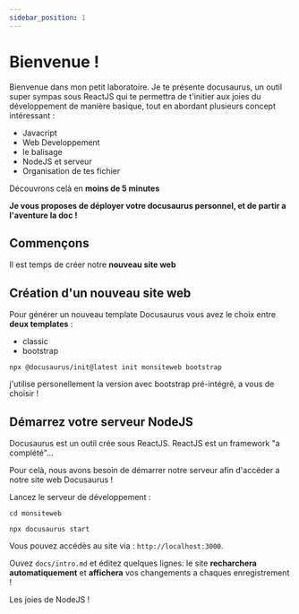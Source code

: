 ```yaml
---
sidebar_position: 1
---
```


# Bienvenue !

Bienvenue dans mon petit laboratoire.
Je te présente docusaurus, un outil super sympas sous ReactJS qui te permettra de
t'initier aux joies du développement de manière basique, tout en abordant plusieurs concept
intéressant :

- Javacript
- Web Developpement
- le balisage
- NodeJS et serveur
- Organisation de tes fichier

Découvrons celà en **moins de 5 minutes**

**Je vous proposes de déployer votre docusaurus personnel, et de partir a l'aventure la doc !**

## Commençons

Il est temps de créer notre **nouveau site web**

## Création d'un nouveau site web

Pour générer un nouveau template Docusaurus vous avez le choix entre **deux templates** :

- classic
- bootstrap

```shell
npx @docusaurus/init@latest init monsiteweb bootstrap
```

j'utilise personellement la version avec bootstrap pré-intégré, a vous de choisir !

## Démarrez votre serveur NodeJS

Docusaurus est un outil crée sous ReactJS.
ReactJS est un framework "a complété"...

Pour celà, nous avons besoin de démarrer notre serveur afin d'accéder a notre site web Docusaurus !

Lancez le serveur de développement :

```shell
cd monsiteweb

npx docusaurus start
```

Vous pouvez accédès au site via : `http://localhost:3000`.

Ouvez `docs/intro.md` et éditez quelques lignes: le site **recharchera automatiquement** et **affichera** vos changements a chaques enregistrement !

Les joies de NodeJS !
